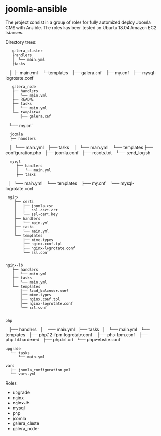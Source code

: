 # joomla-ansible

The project consist in a group of roles for fully automized deploy Joomla CMS with Ansible. The roles has been tested on Ubuntu 18.04 Amazon EC2 istances.

Directory trees:

       galera_cluster
       ├handlers
       │  └── main.yml
       ├tasks
       │  |─ main.yml
       └─templates
          |── galera.cnf
          |── my.cnf
          |── mysql-logrotate.conf
           
       galera_node
       ├── handlers
       │   └── main.yml
       ├── README
       ├── tasks
       │   └── main.yml
       └── templates
           ├── galera.cnf
           └── my.cnf           
            
      joomla
      ├── handlers
      │   └── main.yml
      ├── tasks
      │   └── main.yml
      └── templates
           ├── configuration.php
           ├── joomla.conf
           ├── robots.txt
           └── send_log.sh
    
    
      mysql
         ├── handlers
         │   └── main.yml
         ├── tasks
         │   └── main.yml
         └── templates
            ├── my.cnf
            └── mysql-logrotate.conf      
    
     nginx
        ├── certs
        │   ├── joomla.csr
        │   ├── ssl-cert.crt
        │   └── ssl-cert.key
        ├── handlers
        │   └── main.yml
        ├── tasks
        │   └── main.yml
        └── templates
            ├── mime.types
            ├── nginx.conf.tpl
            ├── nginx-logrotate.conf
            └── ssl.conf
    
    
    nginx-lb
       ├── handlers
       │   └── main.yml
       ├── tasks
       │   └── main.yml
       └── templates
           ├── load_balancer.conf
           ├── mime.types
           ├── nginx.conf.tpl
           ├── nginx-logrotate.conf
           └── ssl.conf
        
    
    php
      ├── handlers
      │   └── main.yml
      ├── tasks
      │   └── main.yml
      └── templates
          ├── php7.2-fpm-logrotate.conf
          ├── php-fpm.conf
          ├── php.ini.hardened
          ├── php.ini.ori
          └── phpwebsite.conf
          
    upgrade
      └── tasks
          └── main.yml       
    
    vars
      ├── joomla_configuration.yml
      └── vars.yml


Roles:
- upgrade
- nginx
- nginx-lb
- mysql
- php
- joomla
- galera_cluste
- galera_node-



